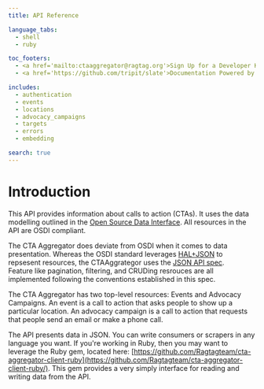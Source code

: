 ```yaml
---
title: API Reference

language_tabs:
  - shell
  - ruby

toc_footers:
  - <a href='mailto:ctaaggregator@ragtag.org'>Sign Up for a Developer Key</a>
  - <a href='https://github.com/tripit/slate'>Documentation Powered by Slate</a>

includes:
  - authentication
  - events
  - locations
  - advocacy_campaigns
  - targets
  - errors
  - embedding

search: true
---
```


# Introduction

This API provides information about calls to action (CTAs).  It uses the data modelling
outlined in the [Open Source Data Interface](https://opensupporter.github.io/osdi-docs/).
All resources in the API are OSDI compliant.

The CTA Aggregator does deviate from OSDI when it comes to data presentation. Whereas the
OSDI standard leverages [HAL+JSON](https://tools.ietf.org/html/draft-kelly-json-hal-05) to
repsesent resources, the CTAAggrategor uses the [JSON API spec](http://jsonapi.org/).  
Feature like pagination, filtering, and CRUDing resrouces are all implemented following the 
conventions established in this spec.

The CTA Aggregator has two top-level resources: Events and Advocacy Campaigns.
An event is a call to action that asks people to show up a particular location.
An advocacy campaign is a call to action that requests that people send an email or make a
phone call.

The API presents data in JSON.  You can write consumers or scrapers in any language you want.
If you're working in Ruby, then you may want to leverage the Ruby gem,
located here: [https://github.com/Ragtagteam/cta-aggregator-client-ruby](https://github.com/Ragtagteam/cta-aggregator-client-ruby/).
This gem provides a very simply interface for reading and writing data from the API.
